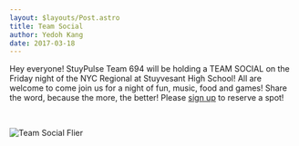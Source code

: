 ```yaml
---
layout: $layouts/Post.astro
title: Team Social
author: Yedoh Kang
date: 2017-03-18
---
```

Hey everyone! StuyPulse Team 694 will be holding a TEAM SOCIAL on the Friday night of the NYC Regional at Stuyvesant High School! All are welcome to come join us for a night of fun, music, food and games! Share the word, because the more, the better! Please [sign up](https://www.eventbrite.com/e/2016-stuy-social-tickets-32799256459) to reserve a spot!
<!-- more -->
<br>

<div class="text-center" markdown="1">

![Team Social Flier](https://stuypulse.nyc3.cdn.digitaloceanspaces.com/site/img/news/team-social-flier.jpg "Team Social Flier")
